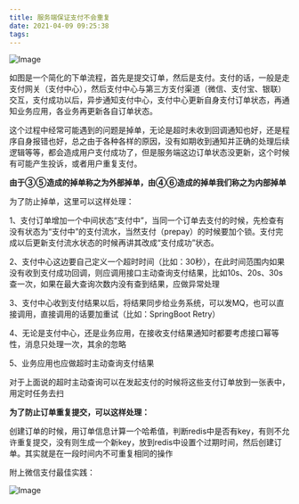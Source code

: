```yaml
---
title: 服务端保证支付不会重复
date: 2021-04-09 09:25:38
tags:
---
```


![Image](https://mmbiz.qpic.cn/mmbiz_png/JfTPiahTHJhpvHLOZIFbzHcjiaDicm4SkC8fVx1iaB4z2znhP1WibEws2L6EGZOJVaGzVI1AQdp48NXKuUOWB8Oxlzg/640?wx_fmt=png&wxfrom=5&wx_lazy=1&wx_co=1)

如图是一个简化的下单流程，首先是提交订单，然后是支付。支付的话，一般是走支付网关（支付中心），然后支付中心与第三方支付渠道（微信、支付宝、银联）交互，支付成功以后，异步通知支付中心，支付中心更新自身支付订单状态，再通知业务应用，各业务再更新各自订单状态。

这个过程中经常可能遇到的问题是掉单，无论是超时未收到回调通知也好，还是程序自身报错也好，总之由于各种各样的原因，没有如期收到通知并正确的处理后续逻辑等等，都会造成用户支付成功了，但是服务端这边订单状态没更新，这个时候有可能产生投诉，或者用户重复支付。

**由于③⑤造成的掉单称之为外部掉单，由④⑥造成的掉单我们称之为内部掉单**

为了防止掉单，这里可以这样处理：

1、支付订单增加一个中间状态“支付中”，当同一个订单去支付的时候，先检查有没有状态为“支付中”的支付流水，当然支付（prepay）的时候要加个锁。支付完成以后更新支付流水状态的时候再讲其改成“支付成功”状态。

2、支付中心这边要自己定义一个超时时间（比如：30秒），在此时间范围内如果没有收到支付成功回调，则应调用接口主动查询支付结果，比如10s、20s、30s查一次，如果在最大查询次数内没有查到结果，应做异常处理

3、支付中心收到支付结果以后，将结果同步给业务系统，可以发MQ，也可以直接调用，直接调用的话要加重试（比如：SpringBoot Retry）

4、无论是支付中心，还是业务应用，在接收支付结果通知时都要考虑接口幂等性，消息只处理一次，其余的忽略

5、业务应用也应做超时主动查询支付结果

对于上面说的超时主动查询可以在发起支付的时候将这些支付订单放到一张表中，用定时任务去扫

**为了防止订单重复提交，可以这样处理：**

创建订单的时候，用订单信息计算一个哈希值，判断redis中是否有key，有则不允许重复提交，没有则生成一个新key，放到redis中设置个过期时间，然后创建订单。其实就是在一段时间内不可重复相同的操作

附上微信支付最佳实践：

![Image](https://mmbiz.qpic.cn/mmbiz_png/JfTPiahTHJhpvHLOZIFbzHcjiaDicm4SkC8nImKMeCljnNNHJ6ff9AXgWny0f1icxBJJicMzicysZGlHq3EtjcTibCV4w/640?wx_fmt=png&wxfrom=5&wx_lazy=1&wx_co=1)



